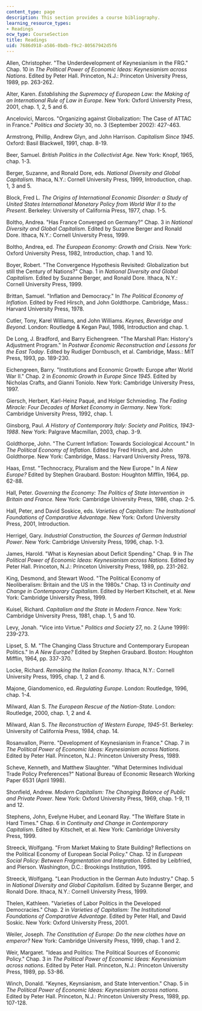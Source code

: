```yaml
---
content_type: page
description: This section provides a course bibliography.
learning_resource_types:
- Readings
ocw_type: CourseSection
title: Readings
uid: 7686d918-a586-0bdb-f9c2-80567942d5f6
---
```


Allen, Christopher. "The Underdevelopment of Keynesianism in the FRG." Chap. 10 in _The Political Power of Economic Ideas: Keynesianism across Nations_. Edited by Peter Hall. Princeton, N.J.: Princeton University Press, 1989, pp. 263-262.

Alter, Karen. _Establishing the Supremacy of European Law: the Making of an International Rule of Law in Europe_. New York: Oxford University Press, 2001, chap. 1, 2, 5 and 6.

Ancelovici, Marcos. "Organizing against Globalization: The Case of ATTAC in France." _Politics and Society_ 30, no. 3 (September 2002): 427-463.

Armstrong, Phillip, Andrew Glyn, and John Harrison. _Capitalism Since 1945_. Oxford: Basil Blackwell, 1991, chap. 8-19.

Beer, Samuel. _British Politics in the Collectivist Age._ New York: Knopf, 1965, chap. 1-3.

Berger, Suzanne, and Ronald Dore, eds. _National Diversity and Global Capitalism._ Ithaca, N.Y.: Cornell University Press, 1999, Introduction, chap. 1, 3 and 5.

Block, Fred L. _The Origins of International Economic Disorder: a Study of United States International Monetary Policy from World War II to the Present_. Berkeley: University of California Press, 1977, chap. 1-5.

Boltho, Andrea. "Has France Converged on Germany?" Chap. 3 in _National Diversity and Global Capitalism_. Edited by Suzanne Berger and Ronald Dore. Ithaca, N.Y.: Cornell University Press, 1999.

Boltho, Andrea, ed. _The European Economy: Growth and Crisis_. New York: Oxford University Press, 1982, Introduction, chap. 1 and 10.

Boyer, Robert. "The Convergence Hypothesis Revisited: Globalization but still the Century of Nations?" Chap. 1 in _National Diversity and Global Capitalism_. Edited by Suzanne Berger, and Ronald Dore. Ithaca, N.Y.: Cornell University Press, 1999.

Brittan, Samuel. "Inflation and Democracy." In _The Political Economy of Inflation_. Edited by Fred Hirsch, and John Goldthorpe. Cambridge, Mass.: Harvard University Press, 1978.

Cutler, Tony, Karel Williams, and John Williams. _Keynes, Beveridge and Beyond_. London: Routledge & Kegan Paul, 1986, Introduction and chap. 1.

De Long, J. Bradford, and Barry Eichengreen. "The Marshall Plan: History's Adjustment Program." In _Postwar Economic Reconstruction and Lessons for the East Today_. Edited by Rudiger Dornbusch, et al. Cambridge, Mass.: MIT Press, 1993, pp. 189-230.

Eichengreen, Barry. "Institutions and Economic Growth: Europe after World War II." Chap. 2 in _Economic Growth in Europe Since 1945_. Edited by Nicholas Crafts, and Gianni Toniolo. New York: Cambridge University Press, 1997.

Giersch, Herbert, Karl-Heinz Paqué, and Holger Schmieding. _The Fading Miracle: Four Decades of Market Economy in Germany_. New York: Cambridge University Press, 1992, chap. 1.

Ginsborg, Paul. _A History of Contemporary Italy: Society and Politics, 1943-1988_. New York: Palgrave Macmillan, 2003, chap. 3-9.

Goldthorpe, John. "The Current Inflation: Towards Sociological Account." In _The Political Economy of Inflation_. Edited by Fred Hirsch, and John Goldthorpe. New York: Cambridge, Mass.: Harvard University Press, 1978.

Haas, Ernst. "Technocracy, Pluralism and the New Europe." In _A New Europe?_ Edited by Stephen Graubard. Boston: Houghton Mifflin, 1964, pp. 62-88.

Hall, Peter. _Governing the Economy: The Politics of State Intervention in Britain and France._ New York: Cambridge University Press, 1986, chap. 2-5.

Hall, Peter, and David Soskice, eds. _Varieties of Capitalism: The Institutional Foundations of Comparative Advantage_. New York: Oxford University Press, 2001, Introduction.

Herrigel, Gary. _Industrial Construction, the Sources of German Industrial Power_. New York: Cambridge University Press, 1996, chap. 1-3.

James, Harold. "What is Keynesian about Deficit Spending." Chap. 9 in _The Political Power of Economic Ideas: Keynesianism across Nations_. Edited by Peter Hall. Princeton, N.J.: Princeton University Press, 1989, pp. 231-262.

King, Desmond, and Stewart Wood. "The Political Economy of Neoliberalism: Britain and the US in the 1980s." Chap. 13 in _Continuity and Change in Contemporary Capitalism_. Edited by Herbert Kitschelt, et al. New York: Cambridge University Press, 1999.

Kuisel, Richard. _Capitalism and the State in Modern France_. New York: Cambridge University Press, 1981, chap. 1, 5 and 10.

Levy, Jonah. "Vice into Virtue." _Politics and Society_ 27, no. 2 (June 1999): 239-273.

Lipset, S. M. "The Changing Class Structure and Contemporary European Politics." In _A New Europe?_ Edited by Stephen Graubard. Boston: Houghton Mifflin, 1964, pp. 337-370.

Locke, Richard. _Remaking the Italian Economy_. Ithaca, N.Y.: Cornell University Press, 1995, chap. 1, 2 and 6.

Majone, Giandomenico, ed. _Regulating Europe_. London: Routledge, 1996, chap. 1-4.

Milward, Alan S. _The European Rescue of the Nation-State_. London: Routledge, 2000, chap. 1, 2 and 4.

Milward, Alan S. _The Reconstruction of Western Europe, 1945-51_. Berkeley: University of California Press, 1984, chap. 14.

Rosanvallon, Pierre. "Development of Keynesianism in France." Chap. 7 in _The Political Power of Economic Ideas: Keynesianism across Nations_. Edited by Peter Hall. Princeton, N.J.: Princeton University Press, 1989.

Scheve, Kenneth, and Matthew Slaughter. "What Determines Individual Trade Policy Preferences?" National Bureau of Economic Research Working Paper 6531 (April 1998).

Shonfield, Andrew. _Modern Capitalism: The Changing Balance of Public and Private Power_. New York: Oxford University Press, 1969, chap. 1-9, 11 and 12.

Stephens, John, Evelyne Huber, and Leonard Ray. "The Welfare State in Hard Times." Chap. 6 in _Continuity and Change in Contemporary Capitalism_. Edited by Kitschelt, et al. New York: Cambridge University Press, 1999.

Streeck, Wolfgang. "From Market Making to State Building? Reflections on the Political Economy of European Social Policy." Chap. 12 in _European Social Policy: Between Fragmentation and Integration_. Edited by Leibfried, and Pierson. Washington, D.C.: Brookings Institution, 1995.

Streeck, Wolfgang. "Lean Production in the German Auto Industry." Chap. 5 in _National Diversity and Global Capitalism_. Edited by Suzanne Berger, and Ronald Dore. Ithaca, N.Y.: Cornell University Press, 1999.

Thelen, Kathleen. "Varieties of Labor Politics in the Developed Democracies." Chap. 2 in _Varieties of Capitalism: The Institutional Foundations of Comparative Advantage_. Edited by Peter Hall, and David Soskic. New York: Oxford University Press, 2001.

Weiler, Joseph. _The Constitution of Europe: Do the new clothes have an emperor?_ New York: Cambridge University Press, 1999, chap. 1 and 2.

Weir, Margaret. "Ideas and Politics: The Political Sources of Economic Policy." Chap. 3 in _The Political Power of Economic Ideas: Keynesianism across nations_. Edited by Peter Hall. Princeton, N.J.: Princeton University Press, 1989, pp. 53-86.

Winch, Donald. "Keynes, Keynsianism, and State Intervention." Chap. 5 in _The Political Power of Economic Ideas: Keynesianism across nations_. Edited by Peter Hall. Princeton, N.J.: Princeton University Press, 1989, pp. 107-128.